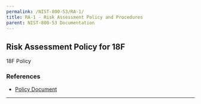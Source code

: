 ```yaml
---
permalink: /NIST-800-53/RA-1/
title: RA-1 - Risk Assessment Policy and Procedures
parent: NIST-800-53 Documentation
---
```


## Risk Assessment Policy for 18F
18F Policy
### References

* [Policy Document](https://drive.google.com/drive/u/1/folders/0B6fPl5s12igNfnhnZWJqQVluNUxybWo5WVQwaHUwN29qRmVaQlczN0tpVUZEa25WZFdsTjg)

--------
